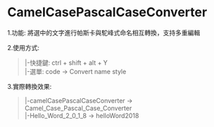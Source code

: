 CamelCasePascalCaseConverter
=============

1.功能: 將選中的文字進行帕斯卡與駝峰式命名相互轉換，支持多重編輯

2.使用方式:   
   >|-快捷鍵: ctrl + shift + alt + Y    
   >|-選單: code -> Convert name style
    
3.實際轉換效果:    
   >|-camelCasePascalCaseConverter -> Camel_Case_Pascal_Case_Converter    
   >|-Hello_Word_2_0_1_8 -> helloWord2018
